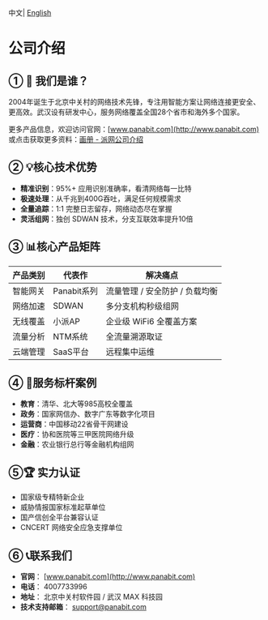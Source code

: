 <p>中文| <a href="README_EN.md"> English </a></p>

# 公司介绍



## ① 🏢 我们是谁？
2004年诞生于北京中关村的网络技术先锋，专注用智能方案让网络连接更安全、更高效。武汉设有研发中心，服务网络覆盖全国28个省市和海外多个国家。

更多产品信息，欢迎访问官网：[www.panabit.com](http://www.panabit.com)
或点击获取更多资料：[画册 - 派网公司介绍](Brochure/【画册】派网公司介绍.pdf)

## ② 💡核心技术优势 
- **精准识别**：95%+ 应用识别准确率，看清网络每一比特  
- **极速处理**：从千兆到400G吞吐，满足任何规模需求  
- **全量追踪**：1:1 完整日志留存，网络动态尽在掌握  
- **灵活组网**：独创 SDWAN 技术，分支互联效率提升10倍  

## ③ 📊核心产品矩阵 
| **产品类别** | **代表作**   | **解决痛点**               |
| ------------ | ------------ | -------------------------- |
| 智能网关     | Panabit系列  | 流量管理 / 安全防护 / 负载均衡 |
| 网络加速     | SDWAN        | 多分支机构秒级组网         |
| 无线覆盖     | 小派AP       | 企业级 WiFi6 全覆盖方案    |
| 流量分析     | NTM系统      | 全流量溯源取证             |
| 云端管理     | SaaS平台     | 远程集中运维               |



## ④ 🌟服务标杆案例 
- **教育**：清华、北大等985高校全覆盖  
- **政务**：国家网信办、数字广东等数字化项目  
- **运营商**：中国移动22省骨干网建设  
- **医疗**：协和医院等三甲医院网络升级  
- **金融**：农业银行总行等金融机构组网  

## ⑤🏆 实力认证 
- 国家级专精特新企业  
- 威胁情报国家标准起草单位  
- 国产信创全平台兼容认证  
- CNCERT 网络安全应急支撑单位  

## ⑥ 📞联系我们 
- **官网**： [www.panabit.com](http://www.panabit.com)  
- **电话**： 4007733996  
- **地址**： 北京中关村软件园 / 武汉 MAX 科技园  
- **技术支持邮箱**： support@panabit.com



